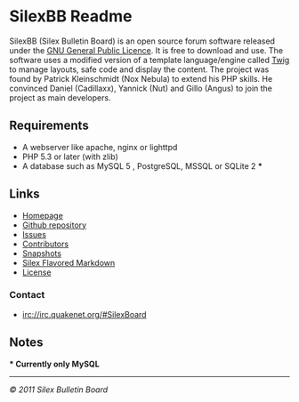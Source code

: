 SilexBB Readme
==============
SilexBB (Silex Bulletin Board) is an open source forum software released under the [GNU General Public Licence](http://www.gnu.org/licenses/gpl-3.0.html). It is free to download and use.
The software uses a modified version of a template language/engine called [Twig](https://github.com/SilexBoard/Template-Engine) to manage layouts, safe code and display the content.
The project was found by Patrick Kleinschmidt (Nox Nebula) to extend his PHP skills. He convinced Daniel (Cadillaxx), Yannick (Nut) and Gillo (Angus) to join the project as main developers.

Requirements
------------
* A webserver like apache, nginx or lighttpd
* PHP 5.3 or later (with zlib)
* A database such as MySQL 5 , PostgreSQL, MSSQL or SQLite 2 __*__


Links
-------
* [Homepage](http://www.silexboard.org/)
* [Github repository](https://github.com/SilexBoard/Board)
* [Issues](https://github.com/SilexBoard/Board/issues)
* [Contributors](https://github.com/SilexBoard/Board/blob/master/CONTRIBUTORS.md)
* [Snapshots](https://github.com/SilexBoard/Board/tree/rewrite/Draft/Snapshots)
* [Silex Flavored Markdown](http://www.silexboard.org/Silex_Flavored_Markdown.html)
* [License](http://www.gnu.org/licenses/gpl-3.0.html)

### Contact
* [irc://irc.quakenet.org/#SilexBoard](irc://irc.quakenet.org/#SilexBoard)

Notes
-----
__* Currently only MySQL__

-----

_© 2011 Silex Bulletin Board_